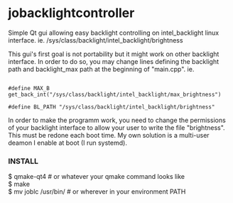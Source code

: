 jobacklightcontroller
=====================

Simple Qt gui allowing easy backlight controlling on intel_backlight linux interface. 
ie. /sys/class/backlight/intel_backlight/brightness

<p>
This gui's first goal is not portability but it might work on other backlight interface. In order to do so,
you may change lines defining the backlight path and backlight_max path at the beginning of "main.cpp". ie.
</p>

<p>
<code>
#define MAX_B get_back_int("/sys/class/backlight/intel_backlight/max_brightness")<br>
#define BL_PATH "/sys/class/backlight/intel_backlight/brightness"
</code>
</p>

<p>
In order to make the programm work, you need to change the permissions of your backlight interface to 
allow your user to write the file "brightness". This must be redone each boot time. My own solution
is a multi-user deamon I enable at boot (I run systemd).
</p>

<h3>INSTALL</h3>
<p>
$ qmake-qt4 # or whatever your qmake command looks like<br>
$ make<br>
$ mv joblc /usr/bin/ # or wherever in your environment PATH<br>
</p>

